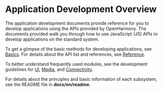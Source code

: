 # Application Development Overview<a name="EN-US_TOPIC_0000001162242674"></a>

The application development documents provide reference for you to develop applications using the APIs provided by OpenHarmony. The documents provided walk you through how to use JavaScript \(JS\) APIs to develop applications on the standard system.

To get a glimpse of the basic methods for developing applications, see  [Basics](quick-start/Readme-EN.md). For details about the API list and references, see  [Reference](reference/Readme-EN.md).

To better understand frequently used modules, see the development guidelines for  [UI](ui/Readme-EN.md),  [Media](media/Readme-EN.md), and  [Connectivity](connectivity/Readme-EN.md).

For details about the principles and basic information of each subsystem, see the README file in  **docs/en/readme**.

